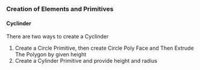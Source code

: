 ### Creation of Elements and Primitives

#### Cyclinder
There are two ways to create a Cyclinder
1. Create a Circle Primitive, then create Circle Poly Face and Then Extrude The Polygon by given height
2. Create a Cylinder Primitive and provide height and radius